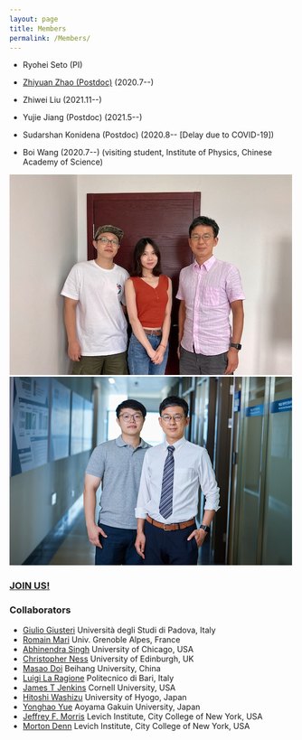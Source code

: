 ```yaml
---
layout: page
title: Members
permalink: /Members/
---
```


- Ryohei Seto (PI)

- [Zhiyuan Zhao (Postdoc)](https://www.researchgate.net/profile/Zhiyuan_Zhao11) (2020.7--)

- Zhiwei Liu (2021.11--)

- Yujie Jiang (Postdoc) (2021.5--)

- Sudarshan Konidena (Postdoc) (2020.8-- [Delay due to COVID-19])

- Boi Wang (2020.7--) (visiting student, Institute of Physics, Chinese Academy of Science)

![group photo2](/assets/img/group_photo2.jpeg)
![group photo1](/assets/img/group_photo1.jpeg)


### [**JOIN US!**](joinus.md)

### Collaborators

- [Giulio Giusteri](https://www.math.unipd.it/~giusteri/) Università degli Studi di Padova, Italy
- [Romain Mari](http://rmari.github.io) Univ. Grenoble Alpes, France
- [Abhinendra Singh](https://scholar.google.com/citations?user=M2IMz3QAAAAJ&hl=nl) University of Chicago, USA
- [Christopher Ness](https://christopherjness.github.io) University of Edinburgh, UK
- [Masao Doi](http://mdoi.jp/index_E.html) Beihang University, China
- [Luigi La Ragione](https://scholar.google.com/citations?user=YiG-vvwAAAAJ&hl=en) Politecnico di Bari, Italy
- [James T Jenkins](https://www.cee.cornell.edu/faculty-directory/james-t-jenkins) Cornell University, USA
- [Hitoshi Washizu](http://washizu.org/lab/index-e.html) University of Hyogo, Japan
- [Yonghao Yue](http://mns.k.u-tokyo.ac.jp/~yonghao/) Aoyama Gakuin University, Japan
- [Jeffrey F. Morris](http://www-levich.engr.ccny.cuny.edu/~jmorris/index.html) Levich Institute, City College of New York, USA
- [Morton Denn](http://www-levich.engr.ccny.cuny.edu/mdcv.htm) Levich Institute, City College of New York, USA


